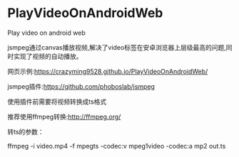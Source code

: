 # PlayVideoOnAndroidWeb
Play video on android web

jsmpeg通过canvas播放视频,解决了video标签在安卓浏览器上层级最高的问题,同时实现了视频的自动播放。

网页示例:https://crazyming9528.github.io/PlayVideoOnAndroidWeb/

jsmpeg插件:https://github.com/phoboslab/jsmpeg

使用插件前需要将视频转换成ts格式

推荐使用ffmpeg转换:http://ffmpeg.org/

转ts的参数：

ffmpeg -i video.mp4 -f mpegts -codec:v mpeg1video -codec:a mp2 out.ts
